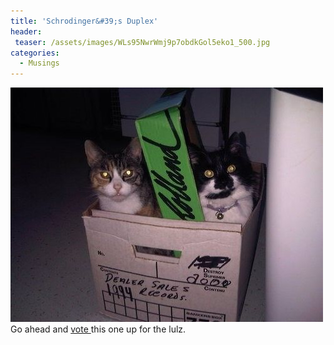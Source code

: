 ```yaml
---
title: 'Schrodinger&#39;s Duplex'
header:
 teaser: /assets/images/WLs95NwrWmj9p7obdkGol5eko1_500.jpg
categories:
  - Musings
---
```

<img src="/assets/images/WLs95NwrWmj9p7obdkGol5eko1_500.jpg">Go ahead and <a href="http://mine.icanhascheezburger.com/view.aspx?ciid=3991655">vote </a>this one up for the lulz.